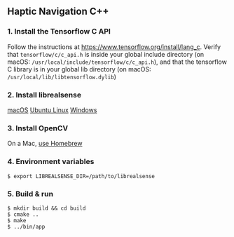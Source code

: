 ## Haptic Navigation C++

### 1. Install the Tensorflow C API
Follow the instructions at <https://www.tensorflow.org/install/lang_c>. Verify that `tensorflow/c/c_api.h` is inside your global include directory (on macOS: `/usr/local/include/tensorflow/c/c_api.h`), and that the tensorflow C library is in your global lib directory (on macOS: `/usr/local/lib/libtensorflow.dylib`)

### 2. Install librealsense
[macOS](https://github.com/IntelRealSense/librealsense/blob/master/doc/installation_osx.md)
[Ubuntu Linux](https://github.com/IntelRealSense/librealsense/blob/master/doc/installation.md)
[Windows](https://github.com/IntelRealSense/librealsense/blob/master/doc/installation_windows.md)

### 3. Install OpenCV
On a Mac, [use Homebrew](https://www.pyimagesearch.com/2016/12/19/install-opencv-3-on-macos-with-homebrew-the-easy-way/)

### 4. Environment variables
```
$ export LIBREALSENSE_DIR=/path/to/librealsense
```

### 5. Build & run
```
$ mkdir build && cd build
$ cmake ..
$ make
$ ../bin/app
```

